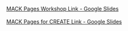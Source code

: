 [MACK Pages Workshop Link - Google Slides](https://docs.google.com/presentation/d/1ai09GMuAigZhbtjtVecfB_ssMGXyszyH-kiAxwY8vn4/edit#slide=id.p)<br/><br/>
[MACK Pages for CREATE Link - Google Slides](https://docs.google.com/presentation/d/15qZhuL_Qherf-Pscw6HUeVDre0rBPxnnMkpwYFvbmKQ/edit#slide=id.g10050c9531e_0_322)
